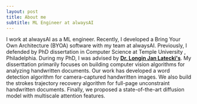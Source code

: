 ```yaml
---
layout: post
title: About me
subtitle: ML Engineer at alwaysAI
---
```


I work at alwaysAI as a ML engineer. Recently, I developed a Bring Your Own Architecture (BYOA) software with my team at alwaysAI.
Previously, I defended by PhD dissertation in Computer Science at Temple University , Philadelphia. During my PhD, I was advised by [**Dr. Longin Jan Latecki's**](https://cis.temple.edu/~latecki/). My disserttation primarily focuses on building computer vision algorithms for analyzing handwritten documents. Our work has developed a word detection algorithm for camera-captured handwritten images. We also build the strokes trajectory recovery algorithm for full-page unconstraint handwritten documents. Finally, we proposed a state-of-the-art diffusion model with multiscale attention features.

